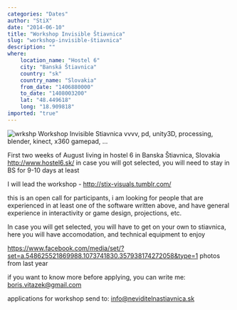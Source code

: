 ```yaml
---
categories: "Dates"
author: "StiX"
date: "2014-06-10"
title: "Workshop Invisible Štiavnica"
slug: "workshop-invisible-štiavnica"
description: ""
where: 
    location_name: "Hostel 6"
    city: "Banská Štiavnica"
    country: "sk"
    country_name: "Slovakia"
    from_date: "1406880000"
    to_date: "1408003200"
    lat: "48.449618"
    long: "18.909818"
imported: "true"
---
```



![wrkshp](wrkshp.png) 
Workshop Invisible Stiavnica
vvvv, pd, unity3D, processing, blender, kinect, x360 gamepad, ...

First two weeks of August
living in hostel 6 in Banska Štiavnica, Slovakia
http://www.hostel6.sk/
in case you will got selected, you will need to stay in BS for 9-10 days at least

I will lead the workshop - http://stix-visuals.tumblr.com/

this is an open call for participants, i am looking for people that are experienced in at least one of the software written above, and have general experience in interactivity or game design, projections, etc.

In case you will get selected, you will have to get on your own to stiavnica, here you will have accomodation, and technical equipment to enjoy

https://www.facebook.com/media/set/?set=a.548625521869988.1073741830.357938174272058&type=1
photos from last year



if you want to know more before applying, you can write me: boris.vitazek@gmail.com

applications for workshop send to:
info@neviditelnastiavnica.sk